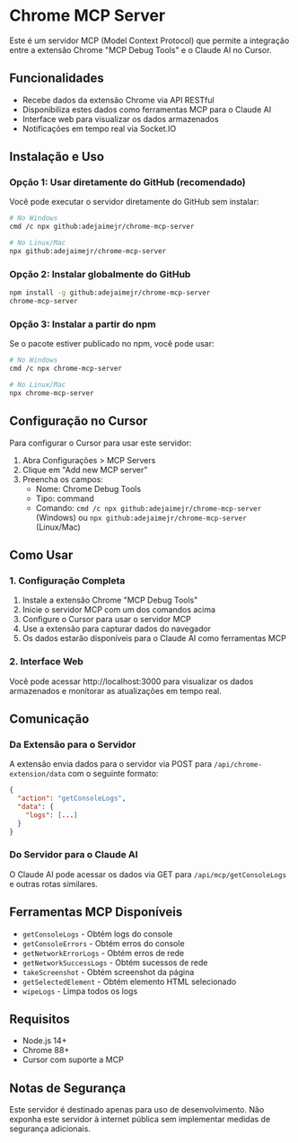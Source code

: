 # Chrome MCP Server

Este é um servidor MCP (Model Context Protocol) que permite a integração entre a extensão Chrome "MCP Debug Tools" e o Claude AI no Cursor.

## Funcionalidades

- Recebe dados da extensão Chrome via API RESTful
- Disponibiliza estes dados como ferramentas MCP para o Claude AI
- Interface web para visualizar os dados armazenados
- Notificações em tempo real via Socket.IO

## Instalação e Uso

### Opção 1: Usar diretamente do GitHub (recomendado)

Você pode executar o servidor diretamente do GitHub sem instalar:

```bash
# No Windows
cmd /c npx github:adejaimejr/chrome-mcp-server

# No Linux/Mac
npx github:adejaimejr/chrome-mcp-server
```

### Opção 2: Instalar globalmente do GitHub

```bash
npm install -g github:adejaimejr/chrome-mcp-server
chrome-mcp-server
```

### Opção 3: Instalar a partir do npm

Se o pacote estiver publicado no npm, você pode usar:

```bash
# No Windows
cmd /c npx chrome-mcp-server

# No Linux/Mac
npx chrome-mcp-server
```

## Configuração no Cursor

Para configurar o Cursor para usar este servidor:

1. Abra Configurações > MCP Servers
2. Clique em "Add new MCP server"
3. Preencha os campos:
   - Nome: Chrome Debug Tools
   - Tipo: command
   - Comando: `cmd /c npx github:adejaimejr/chrome-mcp-server` (Windows) ou `npx github:adejaimejr/chrome-mcp-server` (Linux/Mac)

## Como Usar

### 1. Configuração Completa

1. Instale a extensão Chrome "MCP Debug Tools"
2. Inicie o servidor MCP com um dos comandos acima
3. Configure o Cursor para usar o servidor MCP
4. Use a extensão para capturar dados do navegador
5. Os dados estarão disponíveis para o Claude AI como ferramentas MCP

### 2. Interface Web

Você pode acessar http://localhost:3000 para visualizar os dados armazenados e monitorar as atualizações em tempo real.

## Comunicação

### Da Extensão para o Servidor

A extensão envia dados para o servidor via POST para `/api/chrome-extension/data` com o seguinte formato:

```json
{
  "action": "getConsoleLogs",
  "data": {
    "logs": [...]
  }
}
```

### Do Servidor para o Claude AI

O Claude AI pode acessar os dados via GET para `/api/mcp/getConsoleLogs` e outras rotas similares.

## Ferramentas MCP Disponíveis

- `getConsoleLogs` - Obtém logs do console
- `getConsoleErrors` - Obtém erros do console
- `getNetworkErrorLogs` - Obtém erros de rede
- `getNetworkSuccessLogs` - Obtém sucessos de rede
- `takeScreenshot` - Obtém screenshot da página
- `getSelectedElement` - Obtém elemento HTML selecionado
- `wipeLogs` - Limpa todos os logs

## Requisitos

- Node.js 14+
- Chrome 88+
- Cursor com suporte a MCP

## Notas de Segurança

Este servidor é destinado apenas para uso de desenvolvimento. Não exponha este servidor à internet pública sem implementar medidas de segurança adicionais.